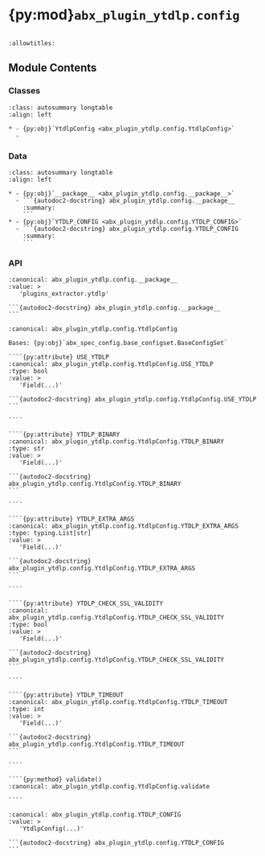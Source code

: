 # {py:mod}`abx_plugin_ytdlp.config`

```{py:module} abx_plugin_ytdlp.config
```

```{autodoc2-docstring} abx_plugin_ytdlp.config
:allowtitles:
```

## Module Contents

### Classes

````{list-table}
:class: autosummary longtable
:align: left

* - {py:obj}`YtdlpConfig <abx_plugin_ytdlp.config.YtdlpConfig>`
  -
````

### Data

````{list-table}
:class: autosummary longtable
:align: left

* - {py:obj}`__package__ <abx_plugin_ytdlp.config.__package__>`
  - ```{autodoc2-docstring} abx_plugin_ytdlp.config.__package__
    :summary:
    ```
* - {py:obj}`YTDLP_CONFIG <abx_plugin_ytdlp.config.YTDLP_CONFIG>`
  - ```{autodoc2-docstring} abx_plugin_ytdlp.config.YTDLP_CONFIG
    :summary:
    ```
````

### API

````{py:data} __package__
:canonical: abx_plugin_ytdlp.config.__package__
:value: >
   'plugins_extractor.ytdlp'

```{autodoc2-docstring} abx_plugin_ytdlp.config.__package__
```

````

`````{py:class} YtdlpConfig(_case_sensitive: bool | None = None, _nested_model_default_partial_update: bool | None = None, _env_prefix: str | None = None, _env_file: pydantic_settings.sources.DotenvType | None = ENV_FILE_SENTINEL, _env_file_encoding: str | None = None, _env_ignore_empty: bool | None = None, _env_nested_delimiter: str | None = None, _env_parse_none_str: str | None = None, _env_parse_enums: bool | None = None, _cli_prog_name: str | None = None, _cli_parse_args: bool | list[str] | tuple[str, ...] | None = None, _cli_settings_source: pydantic_settings.sources.CliSettingsSource[typing.Any] | None = None, _cli_parse_none_str: str | None = None, _cli_hide_none_type: bool | None = None, _cli_avoid_json: bool | None = None, _cli_enforce_required: bool | None = None, _cli_use_class_docs_for_groups: bool | None = None, _cli_exit_on_error: bool | None = None, _cli_prefix: str | None = None, _cli_flag_prefix_char: str | None = None, _cli_implicit_flags: bool | None = None, _cli_ignore_unknown_args: bool | None = None, _secrets_dir: pydantic_settings.sources.PathType | None = None, **values: typing.Any)
:canonical: abx_plugin_ytdlp.config.YtdlpConfig

Bases: {py:obj}`abx_spec_config.base_configset.BaseConfigSet`

````{py:attribute} USE_YTDLP
:canonical: abx_plugin_ytdlp.config.YtdlpConfig.USE_YTDLP
:type: bool
:value: >
   'Field(...)'

```{autodoc2-docstring} abx_plugin_ytdlp.config.YtdlpConfig.USE_YTDLP
```

````

````{py:attribute} YTDLP_BINARY
:canonical: abx_plugin_ytdlp.config.YtdlpConfig.YTDLP_BINARY
:type: str
:value: >
   'Field(...)'

```{autodoc2-docstring} abx_plugin_ytdlp.config.YtdlpConfig.YTDLP_BINARY
```

````

````{py:attribute} YTDLP_EXTRA_ARGS
:canonical: abx_plugin_ytdlp.config.YtdlpConfig.YTDLP_EXTRA_ARGS
:type: typing.List[str]
:value: >
   'Field(...)'

```{autodoc2-docstring} abx_plugin_ytdlp.config.YtdlpConfig.YTDLP_EXTRA_ARGS
```

````

````{py:attribute} YTDLP_CHECK_SSL_VALIDITY
:canonical: abx_plugin_ytdlp.config.YtdlpConfig.YTDLP_CHECK_SSL_VALIDITY
:type: bool
:value: >
   'Field(...)'

```{autodoc2-docstring} abx_plugin_ytdlp.config.YtdlpConfig.YTDLP_CHECK_SSL_VALIDITY
```

````

````{py:attribute} YTDLP_TIMEOUT
:canonical: abx_plugin_ytdlp.config.YtdlpConfig.YTDLP_TIMEOUT
:type: int
:value: >
   'Field(...)'

```{autodoc2-docstring} abx_plugin_ytdlp.config.YtdlpConfig.YTDLP_TIMEOUT
```

````

````{py:method} validate()
:canonical: abx_plugin_ytdlp.config.YtdlpConfig.validate

````

`````

````{py:data} YTDLP_CONFIG
:canonical: abx_plugin_ytdlp.config.YTDLP_CONFIG
:value: >
   'YtdlpConfig(...)'

```{autodoc2-docstring} abx_plugin_ytdlp.config.YTDLP_CONFIG
```

````
